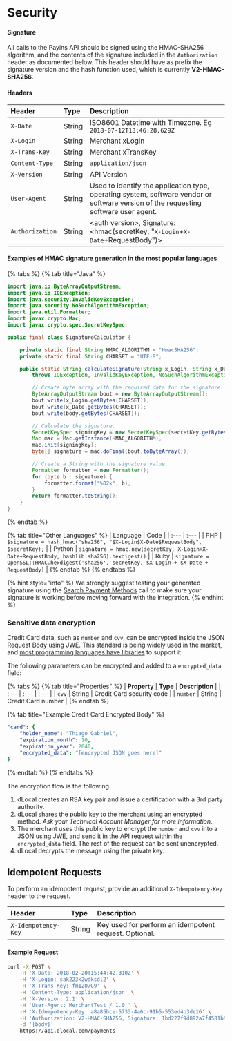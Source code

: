 # Security

#### Signature <a id="signature"></a>

All calls to the Payins API should be signed using the HMAC-SHA256 algorithm, and the contents of the signature included in the `Authorization` header as documented below. This header should have as prefix the signature version and the hash function used, which is currently **V2-HMAC-SHA256**.

#### Headers <a id="headers"></a>

| **Header** | **Type** | **Description** |
| :--- | :--- | :--- |
| `X-Date` | String | ISO8601 Datetime with Timezone. Eg `2018-07-12T13:46:28.629Z` |
| `X-Login` | String | Merchant xLogin |
| `X-Trans-Key` | String | Merchant xTransKey |
| `Content-Type` | String | `application/json` |
| `X-Version` | String | API Version |
| `User-Agent` | String | Used to identify the application type, operating system, software vendor or software version of the requesting software user agent. |
| `Authorization` | String | &lt;auth version&gt;, Signature: &lt;hmac\(secretKey, "`X-Login`+`X-Date`+RequestBody"\)&gt; |

#### Examples of HMAC signature generation in the most popular languages

{% tabs %}
{% tab title="Java" %}
```java
import java.io.ByteArrayOutputStream;
import java.io.IOException;
import java.security.InvalidKeyException;
import java.security.NoSuchAlgorithmException;
import java.util.Formatter;
import javax.crypto.Mac;
import javax.crypto.spec.SecretKeySpec;

public final class SignatureCalculator {

    private static final String HMAC_ALGORITHM = "HmacSHA256";
    private static final String CHARSET = "UTF-8";

    public static String calculateSignature(String x_Login, String x_Date, String secretKey, String body)
        throws IOException, InvalidKeyException, NoSuchAlgorithmException {

        // Create byte array with the required data for the signature.
        ByteArrayOutputStream bout = new ByteArrayOutputStream();
        bout.write(x_Login.getBytes(CHARSET));
        bout.write(x_Date.getBytes(CHARSET));
        bout.write(body.getBytes(CHARSET));

        // Calculate the signature.
        SecretKeySpec signingKey = new SecretKeySpec(secretKey.getBytes(), HMAC_ALGORITHM);
        Mac mac = Mac.getInstance(HMAC_ALGORITHM);
        mac.init(signingKey);
        byte[] signature = mac.doFinal(bout.toByteArray());

        // Create a String with the signature value.
        Formatter formatter = new Formatter();
        for (byte b : signature) {
            formatter.format("%02x", b);
        }
        return formatter.toString();
    }
}
```
{% endtab %}

{% tab title="Other Languages" %}
| Language | Code |
| :--- | :--- |
| PHP | `$signature = hash_hmac("sha256", "$X-Login$X-Date$RequestBody", $secretKey);` |
| Python | `signature = hmac.new(secretKey, X-Login+X-Date+RequestBody, hashlib.sha256).hexdigest()` |
| Ruby | `signature = OpenSSL::HMAC.hexdigest('sha256', secretKey, $X-Login + $X-Date + RequestBody)` |
{% endtab %}
{% endtabs %}

{% hint style="info" %}
We strongly suggest testing your generated signature using the [Search Payment Methods](payment-methods/#search-payment-methods) call to make sure your signature is working before moving forward with the integration.
{% endhint %}

### Sensitive data encryption <a id="sensitive-data-encryption"></a>

Credit Card data, such as `number` and `cvv`, can be encrypted inside the JSON Request Body using [JWE](https://tools.ietf.org/html/rfc7516). This standard is being widely used in the market, and [most programming languages have libraries](https://openid.net/developers/jwt/) to support it.

The following parameters can be encrypted and added to a  `encrypted_data` field:

{% tabs %}
{% tab title="Properties" %}
| **Property** | **Type** | **Description** |
| :--- | :--- | :--- |
| `cvv` | String | Credit Card security code |
| `number` | String | Credit Card number |
{% endtab %}

{% tab title="Example Credit Card Encrypted Body" %}
```yaml
"card": {
    "holder_name": "Thiago Gabriel",
    "expiration_month": 10,
    "expiration_year": 2040,
    "encrypted_data": "[encrypted JSON goes here]"
}
```
{% endtab %}
{% endtabs %}

The encryption flow is the following

1. dLocal creates an RSA key pair and issue a certification with a 3rd party authority.
2. dLocal shares the public key to the merchant using an encrypted method. _Ask your Technical Account Manager for more information_.
3. The merchant uses this public key to encrypt the `number` and `cvv` into a JSON using JWE, and send it in the API request within the `encrypted_data` field. The rest of the request can be sent unencrypted.
4. dLocal decrypts the message using the private key. 

## Idempotent Requests <a id="idempotent-requests"></a>

To perform an idempotent request, provide an additional `X-Idempotency-Key` header to the request.

| **Header** | **Type** | **Description** |
| :--- | :--- | :--- |
| `X-Idempotency-Key` | String | Key used for perform an idempotent request. Optional. |

#### Example Request

```bash
curl -X POST \
    -H 'X-Date: 2018-02-20T15:44:42.310Z' \
    -H 'X-Login: sak223k2wdksdl2' \
    -H 'X-Trans-Key: fm12O7G9' \
    -H 'Content-Type: application/json' \
    -H 'X-Version: 2.1' \
    -H 'User-Agent: MerchantTest / 1.0 ' \
    -H 'X-Idempotency-Key: a8a85bce-5733-4a6c-91b5-553ed4b3de16' \
    -H 'Authorization: V2-HMAC-SHA256, Signature: 1bd227f9d892a7f4581b998c21e353b1686a6bdad5940e7bb6aa596c96e0a6ec' \
    -d '{body}'
    https://api.dlocal.com/payments
```

